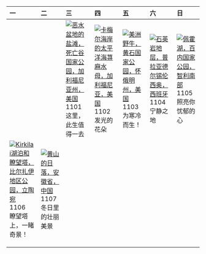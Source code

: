 | 一                                                                                                                                                                                                         | 二                                                                                                                                                                                  | 三                                                                                                                                                                                                          | 四                                                                                                                                                                                          | 五                                                                                                                                                                                     | 六                                                                                                                                                                                           | 日                                                                                                                                                                                  |
|:----------------------------------------------------------------------------------------------------------------------------------------------------------------------------------------------------------|:-----------------------------------------------------------------------------------------------------------------------------------------------------------------------------------|:-----------------------------------------------------------------------------------------------------------------------------------------------------------------------------------------------------------|:-------------------------------------------------------------------------------------------------------------------------------------------------------------------------------------------|:--------------------------------------------------------------------------------------------------------------------------------------------------------------------------------------|:--------------------------------------------------------------------------------------------------------------------------------------------------------------------------------------------|:-----------------------------------------------------------------------------------------------------------------------------------------------------------------------------------|
|                                                                                                                                                                                                           |                                                                                                                                                                                    | [![](https://www.bing.com/th?id=OHR.DeathValleySalt_ZH-CN8438207719_320x240.jpg '恶水盆地的盐滩，死亡谷国家公园，加利福尼亚州，美国')](https://www.bing.com/th?id=OHR.DeathValleySalt_ZH-CN8438207719_UHD.jpg)<br>1101<br>这里，此生值得一去 | [![](https://www.bing.com/th?id=OHR.SeaNettles_ZH-CN1735729435_320x240.jpg '卡梅尔海岸的太平洋海荨麻水母，加利福尼亚，美国')](https://www.bing.com/th?id=OHR.SeaNettles_ZH-CN1735729435_UHD.jpg)<br>1102<br>发光的花朵 | [![](https://www.bing.com/th?id=OHR.BisonSnow_ZH-CN2483472629_320x240.jpg '美洲野牛，黄石国家公园，怀俄明州，美国')](https://www.bing.com/th?id=OHR.BisonSnow_ZH-CN2483472629_UHD.jpg)<br>1103<br>为寒冷而生！ | [![](https://www.bing.com/th?id=OHR.SilencioSpain_ZH-CN2955614478_320x240.jpg '石英岩地层，普拉亚德尔锡伦西奥，西班牙')](https://www.bing.com/th?id=OHR.SilencioSpain_ZH-CN2955614478_UHD.jpg)<br>1104<br>宁静之地 | [![](https://www.bing.com/th?id=OHR.LagoPehoe_ZH-CN3367356273_320x240.jpg '佩霍湖，百内国家公园，智利南部')](https://www.bing.com/th?id=OHR.LagoPehoe_ZH-CN3367356273_UHD.jpg)<br>1105<br>照亮你忧郁的心 |
| [![](https://www.bing.com/th?id=OHR.KirkilaiTower_ZH-CN4058404632_320x240.jpg 'Kirkilai湖泊和瞭望塔，比尔扎伊地区公园，立陶宛')](https://www.bing.com/th?id=OHR.KirkilaiTower_ZH-CN4058404632_UHD.jpg)<br>1106<br>瞭望塔上，一睹奇景！ | [![](https://www.bing.com/th?id=OHR.LiDong2023_ZH-CN5089092069_320x240.jpg '黄山的日落，安徽省，中国')](https://www.bing.com/th?id=OHR.LiDong2023_ZH-CN5089092069_UHD.jpg)<br>1107<br>冬日里的壮丽美景 |                                                                                                                                                                                                            |                                                                                                                                                                                            |                                                                                                                                                                                       |                                                                                                                                                                                             |                                                                                                                                                                                    |
|                                                                                                                                                                                                           |                                                                                                                                                                                    |                                                                                                                                                                                                            |                                                                                                                                                                                            |                                                                                                                                                                                       |                                                                                                                                                                                             |                                                                                                                                                                                    |
|                                                                                                                                                                                                           |                                                                                                                                                                                    |                                                                                                                                                                                                            |                                                                                                                                                                                            |                                                                                                                                                                                       |                                                                                                                                                                                             |                                                                                                                                                                                    |
|                                                                                                                                                                                                           |                                                                                                                                                                                    |                                                                                                                                                                                                            |                                                                                                                                                                                            |                                                                                                                                                                                       |                                                                                                                                                                                             |                                                                                                                                                                                    |